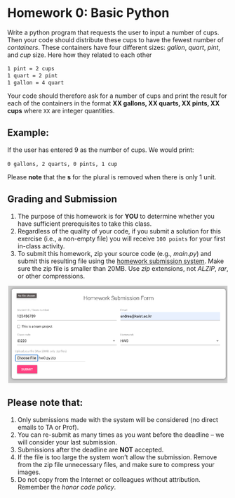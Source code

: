 # Homework 0: Basic Python

Write a python program that requests the user to input a number of cups. Then your code should distribute these cups to have the fewest number of _containers_. These containers have four different sizes: _gallon_, _quart_, _pint_, and _cup_ size. Here how they related to each other

```
1 pint = 2 cups
1 quart = 2 pint
1 gallon = 4 quart
```

Your code should therefore ask for a number of cups and print the result for each of the containers in the format **XX gallons, XX quarts, XX pints, XX cups** where `XX` are integer quantities.

## Example:

If the user has entered 9 as the number of cups. We would print:

`0 gallons, 2 quarts, 0 pints, 1 cup`

Please **note** that the **s** for the plural is removed when there is only 1 unit.

## Grading and Submission

1. The purpose of this homework is for **YOU** to determine whether you have sufficient prerequisites to take this class.
2. Regardless of the quality of your code, if you submit a solution for this exercise (i.e., a non-empty file) you will receive `100 points` for your first in-class activity.
3. To submit this homework, zip your source code (e.g., _main.py_) and submit this resulting file using the [homework submission system](https://homework.prototyping.id). Make sure the zip file is smaller than 20MB. Use _zip_ extensions, not _ALZIP_, _rar_, or other compressions.

<p align="center">
<img src="data/hwsystem.png" width="500" />
</p>

## Please note that:

1. Only submissions made with the system will be considered (no direct emails to TA or Prof).
2. You can re-submit as many times as you want before the deadline &ndash; we will consider your last submission.
3. Submissions after the deadline are **NOT** accepted.
4. If the file is too large the system won’t allow the submission. Remove from the zip file unnecessary files, and make sure to compress your images.
5. Do not copy from the Internet or colleagues without attribution. Remember the _honor code policy_.
